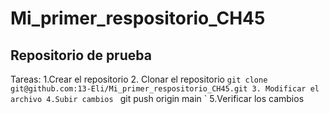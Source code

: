 # Mi_primer_respositorio_CH45
## Repositorio de prueba 

Tareas:
1.Crear el repositorio
2. Clonar el repositorio
`git clone git@github.com:13-Eli/Mi_primer_respositorio_CH45.git
3. Modificar el archivo
4.Subir cambios
` git push origin main `
5.Verificar los cambios